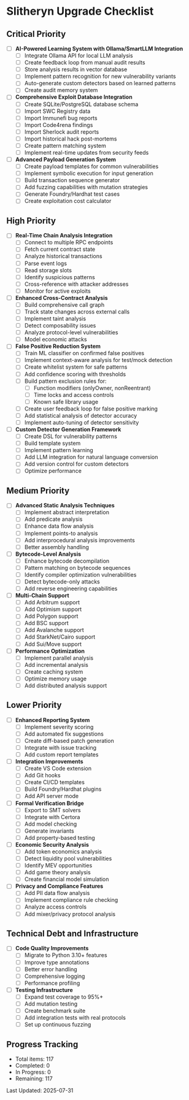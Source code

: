 # Slitheryn Upgrade Checklist

## Critical Priority

- [ ] **AI-Powered Learning System with Ollama/SmartLLM Integration**
  - [ ] Integrate Ollama API for local LLM analysis
  - [ ] Create feedback loop from manual audit results
  - [ ] Store analysis results in vector database
  - [ ] Implement pattern recognition for new vulnerability variants
  - [ ] Auto-generate custom detectors based on learned patterns
  - [ ] Create audit memory system

- [ ] **Comprehensive Exploit Database Integration**
  - [ ] Create SQLite/PostgreSQL database schema
  - [ ] Import SWC Registry data
  - [ ] Import Immunefi bug reports
  - [ ] Import Code4rena findings
  - [ ] Import Sherlock audit reports
  - [ ] Import historical hack post-mortems
  - [ ] Create pattern matching system
  - [ ] Implement real-time updates from security feeds

- [ ] **Advanced Payload Generation System**
  - [ ] Create payload templates for common vulnerabilities
  - [ ] Implement symbolic execution for input generation
  - [ ] Build transaction sequence generator
  - [ ] Add fuzzing capabilities with mutation strategies
  - [ ] Generate Foundry/Hardhat test cases
  - [ ] Create exploitation cost calculator

## High Priority

- [ ] **Real-Time Chain Analysis Integration**
  - [ ] Connect to multiple RPC endpoints
  - [ ] Fetch current contract state
  - [ ] Analyze historical transactions
  - [ ] Parse event logs
  - [ ] Read storage slots
  - [ ] Identify suspicious patterns
  - [ ] Cross-reference with attacker addresses
  - [ ] Monitor for active exploits

- [ ] **Enhanced Cross-Contract Analysis**
  - [ ] Build comprehensive call graph
  - [ ] Track state changes across external calls
  - [ ] Implement taint analysis
  - [ ] Detect composability issues
  - [ ] Analyze protocol-level vulnerabilities
  - [ ] Model economic attacks

- [ ] **False Positive Reduction System**
  - [ ] Train ML classifier on confirmed false positives
  - [ ] Implement context-aware analysis for test/mock detection
  - [ ] Create whitelist system for safe patterns
  - [ ] Add confidence scoring with thresholds
  - [ ] Build pattern exclusion rules for:
    - [ ] Function modifiers (onlyOwner, nonReentrant)
    - [ ] Time locks and access controls
    - [ ] Known safe library usage
  - [ ] Create user feedback loop for false positive marking
  - [ ] Add statistical analysis of detector accuracy
  - [ ] Implement auto-tuning of detector sensitivity

- [ ] **Custom Detector Generation Framework**
  - [ ] Create DSL for vulnerability patterns
  - [ ] Build template system
  - [ ] Implement pattern learning
  - [ ] Add LLM integration for natural language conversion
  - [ ] Add version control for custom detectors
  - [ ] Optimize performance

## Medium Priority

- [ ] **Advanced Static Analysis Techniques**
  - [ ] Implement abstract interpretation
  - [ ] Add predicate analysis
  - [ ] Enhance data flow analysis
  - [ ] Implement points-to analysis
  - [ ] Add interprocedural analysis improvements
  - [ ] Better assembly handling

- [ ] **Bytecode-Level Analysis**
  - [ ] Enhance bytecode decompilation
  - [ ] Pattern matching on bytecode sequences
  - [ ] Identify compiler optimization vulnerabilities
  - [ ] Detect bytecode-only attacks
  - [ ] Add reverse engineering capabilities

- [ ] **Multi-Chain Support**
  - [ ] Add Arbitrum support
  - [ ] Add Optimism support
  - [ ] Add Polygon support
  - [ ] Add BSC support
  - [ ] Add Avalanche support
  - [ ] Add StarkNet/Cairo support
  - [ ] Add Sui/Move support

- [ ] **Performance Optimization**
  - [ ] Implement parallel analysis
  - [ ] Add incremental analysis
  - [ ] Create caching system
  - [ ] Optimize memory usage
  - [ ] Add distributed analysis support

## Lower Priority

- [ ] **Enhanced Reporting System**
  - [ ] Implement severity scoring
  - [ ] Add automated fix suggestions
  - [ ] Create diff-based patch generation
  - [ ] Integrate with issue tracking
  - [ ] Add custom report templates

- [ ] **Integration Improvements**
  - [ ] Create VS Code extension
  - [ ] Add Git hooks
  - [ ] Create CI/CD templates
  - [ ] Build Foundry/Hardhat plugins
  - [ ] Add API server mode

- [ ] **Formal Verification Bridge**
  - [ ] Export to SMT solvers
  - [ ] Integrate with Certora
  - [ ] Add model checking
  - [ ] Generate invariants
  - [ ] Add property-based testing

- [ ] **Economic Security Analysis**
  - [ ] Add token economics analysis
  - [ ] Detect liquidity pool vulnerabilities
  - [ ] Identify MEV opportunities
  - [ ] Add game theory analysis
  - [ ] Create financial model simulation

- [ ] **Privacy and Compliance Features**
  - [ ] Add PII data flow analysis
  - [ ] Implement compliance rule checking
  - [ ] Analyze access controls
  - [ ] Add mixer/privacy protocol analysis

## Technical Debt and Infrastructure

- [ ] **Code Quality Improvements**
  - [ ] Migrate to Python 3.10+ features
  - [ ] Improve type annotations
  - [ ] Better error handling
  - [ ] Comprehensive logging
  - [ ] Performance profiling

- [ ] **Testing Infrastructure**
  - [ ] Expand test coverage to 95%+
  - [ ] Add mutation testing
  - [ ] Create benchmark suite
  - [ ] Add integration tests with real protocols
  - [ ] Set up continuous fuzzing

## Progress Tracking

- Total items: 117
- Completed: 0
- In Progress: 0
- Remaining: 117

Last Updated: 2025-07-31